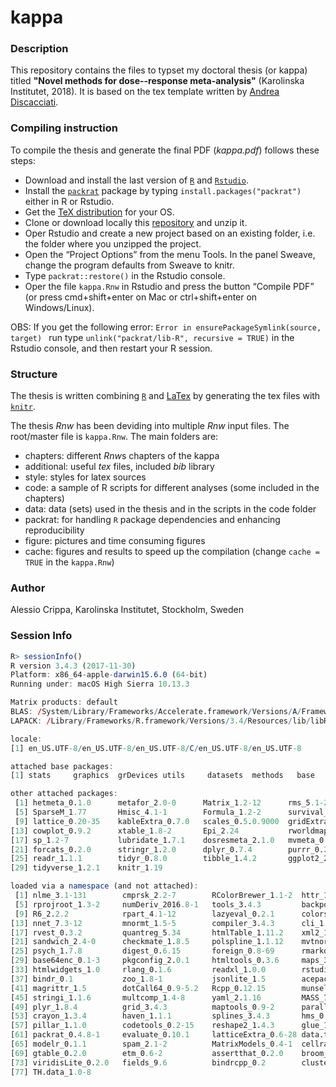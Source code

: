 # kappa

### Description
This repository contains the files to typset my doctoral thesis (or kappa) titled **"Novel methods for dose--response meta-analysis"** (Karolinska Institutet, 2018). It is based on the tex template written by [Andrea Discacciati](https://github.com/anddis/phd-thesis).

### Compiling instruction
To compile the thesis and generate the final PDF (*kappa.pdf*) follows these steps:
- Download and install the last version of [`R`](https://www.r-project.org/) and [`Rstudio`](https://www.rstudio.com/).
- Install the [`packrat`](https://rstudio.github.io/packrat/) package by typing `install.packages("packrat")` either in R or Rstudio.
- Get the [TeX distribution](https://www.latex-project.org/get/#tex-distributions) for your OS.
- Clone or download locally this [repository](https://github.com/alecri/kappa.git) and unzip it.
- Oper Rstudio and create a new project based on an existing folder, i.e. the folder where you unzipped the project.
- Open the “Project Options” from the menu Tools. In the panel Sweave, change the program defaults from Sweave to knitr.
- Type `packrat::restore()` in the Rstudio console.
- Oper the file `kappa.Rnw` in Rstudio and press the button “Compile PDF” (or press cmd+shift+enter on Mac or ctrl+shift+enter on Windows/Linux).

OBS: If you get the following error: `Error in ensurePackageSymlink(source, target) ` run type `unlink("packrat/lib-R", recursive = TRUE)` in the Rstudio console, and then restart your R session.


### Structure
The thesis is written combining [`R`](https://www.r-project.org/) and [LaTex](http://www.latex-project.org/) by generating the tex files with [`knitr`](https://yihui.name/knitr/).

The thesis *Rnw* has been deviding into multiple *Rnw* input files. The root/master file is `kappa.Rnw`.
The main folders are:
- chapters: different *Rnw*s chapters of the kappa
- additional: useful *tex* files, included *bib* library
- style: styles for latex sources
- code: a sample of R scripts for different analyses (some included in the chapters)
- data: data (sets) used in the thesis and in the scripts in the code folder
- packrat: for handling `R` package dependencies and enhancing reproducibility
- figure: pictures and time consuming figures
- cache: figures and results to speed up the compilation (change `cache = TRUE` in the `kappa.Rnw`)

### Author
Alessio Crippa, Karolinska Institutet, Stockholm, Sweden

### Session Info

``` r
R> sessionInfo()
R version 3.4.3 (2017-11-30)
Platform: x86_64-apple-darwin15.6.0 (64-bit)
Running under: macOS High Sierra 10.13.3

Matrix products: default
BLAS: /System/Library/Frameworks/Accelerate.framework/Versions/A/Frameworks/vecLib.framework/Versions/A/libBLAS.dylib
LAPACK: /Library/Frameworks/R.framework/Versions/3.4/Resources/lib/libRlapack.dylib

locale:
[1] en_US.UTF-8/en_US.UTF-8/en_US.UTF-8/C/en_US.UTF-8/en_US.UTF-8

attached base packages:
[1] stats     graphics  grDevices utils     datasets  methods   base     

other attached packages:
 [1] hetmeta_0.1.0      metafor_2.0-0      Matrix_1.2-12      rms_5.1-2         
 [5] SparseM_1.77       Hmisc_4.1-1        Formula_1.2-2      survival_2.41-3   
 [9] lattice_0.20-35    kableExtra_0.7.0   scales_0.5.0.9000  gridExtra_2.3     
[13] cowplot_0.9.2      xtable_1.8-2       Epi_2.24           rworldmap_1.3-6   
[17] sp_1.2-7           lubridate_1.7.1    dosresmeta_2.1.0   mvmeta_0.4.7      
[21] forcats_0.2.0      stringr_1.2.0      dplyr_0.7.4        purrr_0.2.4       
[25] readr_1.1.1        tidyr_0.8.0        tibble_1.4.2       ggplot2_2.2.1.9000
[29] tidyverse_1.2.1    knitr_1.19        

loaded via a namespace (and not attached):
 [1] nlme_3.1-131        cmprsk_2.2-7        RColorBrewer_1.1-2  httr_1.3.1         
 [5] rprojroot_1.3-2     numDeriv_2016.8-1   tools_3.4.3         backports_1.1.2    
 [9] R6_2.2.2            rpart_4.1-12        lazyeval_0.2.1      colorspace_1.3-2   
[13] nnet_7.3-12         mnormt_1.5-5        compiler_3.4.3      cli_1.0.0          
[17] rvest_0.3.2         quantreg_5.34       htmlTable_1.11.2    xml2_1.2.0         
[21] sandwich_2.4-0      checkmate_1.8.5     polspline_1.1.12    mvtnorm_1.0-7      
[25] psych_1.7.8         digest_0.6.15       foreign_0.8-69      rmarkdown_1.8      
[29] base64enc_0.1-3     pkgconfig_2.0.1     htmltools_0.3.6     maps_3.2.0         
[33] htmlwidgets_1.0     rlang_0.1.6         readxl_1.0.0        rstudioapi_0.7     
[37] bindr_0.1           zoo_1.8-1           jsonlite_1.5        acepack_1.4.1      
[41] magrittr_1.5        dotCall64_0.9-5.2   Rcpp_0.12.15        munsell_0.4.3      
[45] stringi_1.1.6       multcomp_1.4-8      yaml_2.1.16         MASS_7.3-48        
[49] plyr_1.8.4          grid_3.4.3          maptools_0.9-2      parallel_3.4.3     
[53] crayon_1.3.4        haven_1.1.1         splines_3.4.3       hms_0.4.1          
[57] pillar_1.1.0        codetools_0.2-15    reshape2_1.4.3      glue_1.2.0         
[61] packrat_0.4.8-1     evaluate_0.10.1     latticeExtra_0.6-28 data.table_1.10.4-3
[65] modelr_0.1.1        spam_2.1-2          MatrixModels_0.4-1  cellranger_1.1.0   
[69] gtable_0.2.0        etm_0.6-2           assertthat_0.2.0    broom_0.4.3        
[73] viridisLite_0.2.0   fields_9.6          bindrcpp_0.2        cluster_2.0.6      
[77] TH.data_1.0-8    
```
